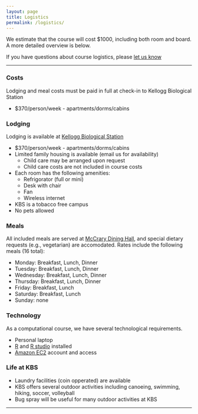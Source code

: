 ```yaml
---
layout: page
title: Logistics
permalink: /logistics/
---
```


We estimate that the course will cost $1000, including both room and board. A more detailed overview is
below. 

If you have questions about course logistics, please [let us know](mailto:edamame.course@gmail.com)

***

### Costs

Lodging and meal costs must be paid in full at check-in to Kellogg Biological Station

* $370/person/week - apartments/dorms/cabins

### Lodging 
Lodging is available at [Kellogg Biological Station](http://www.kbs.msu.edu/)

* $370/person/week - apartments/dorms/cabins
* Limited family housing is available (email us for availability)
  * Child care may be arranged upon request
  * Child care costs are not included in course costs
* Each room has the following amenities:
  * Refrigorator (full or mini)
  * Desk with chair
  * Fan
  * Wireless internet
* KBS is a tobacco free campus 
* No pets allowed


### Meals
All included meals are served at [McCrary Dining Hall](http://conference.kbs.msu.edu/conference-center/food-and-beverage-service/), and special dietary requests (e.g., vegetarian) are accomodated. Rates include the following meals (16 total): 

* Monday:    Breakfast, Lunch, Dinner
* Tuesday:   Breakfast, Lunch, Dinner
* Wednesday: Breakfast, Lunch, Dinner
* Thursday:  Breakfast, Lunch, Dinner
* Friday:    Breakfast, Lunch
* Saturday:  Breakfast, Lunch
* Sunday:    none


### Technology 
As a computational course, we have several technological requirements. 

* Personal laptop
* [R](https://cran.rstudio.com/) and [R studio](https://www.rstudio.com/products/rstudio/download/) installed
* [Amazon EC2](https://aws.amazon.com/ec2/) account and access


### Life at KBS
* Laundry facilities (coin opperated) are available
* KBS offers several outdoor activities including canoeing, swimming, hiking, soccer, volleyball
* Bug spray will be useful for many outdoor activities at KBS


***


